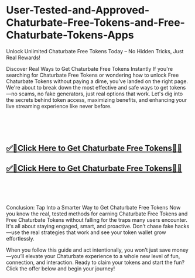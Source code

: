 # User-Tested-and-Approved-Chaturbate-Free-Tokens-and-Free-Chaturbate-Tokens-Apps


Unlock Unlimited Chaturbate Free Tokens Today – No Hidden Tricks, Just Real Rewards! 


Discover Real Ways to Get Chaturbate Free Tokens Instantly
If you're searching for Chaturbate Free Tokens or wondering how to unlock Free Chaturbate Tokens without paying a dime, you’ve landed on the right page. We're about to break down the most effective and safe ways to get tokens—no scams, no fake generators, just real options that work. Let's dig into the secrets behind token access, maximizing benefits, and enhancing your live streaming experience like never before.

<br><br><br>
<b><h2><a href="https://searchoptima.org/free-chaturbate-tokens/">✅🎯Click Here to Get Chaturbate Free Tokens🎯✅</a>

</h2></b>

<b><h2><a href="https://searchoptima.org/free-chaturbate-tokens/">✅🎯Click Here to Get Chaturbate Free Tokens🎯✅</a>

</h2></b> <br><br><br>


Conclusion: Tap Into a Smarter Way to Get Chaturbate Free Tokens
Now you know the real, tested methods for earning Chaturbate Free Tokens and Free Chaturbate Tokens without falling for the traps many users encounter. It's all about staying engaged, smart, and proactive. Don’t chase fake hacks—use the real strategies that work and see your token wallet grow effortlessly.

When you follow this guide and act intentionally, you won’t just save money—you’ll elevate your Chaturbate experience to a whole new level of fun, connection, and interaction. Ready to claim your tokens and start the fun? Click the offer below and begin your journey!
